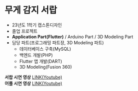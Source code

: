 # 무게 감지 서랍

- 23년도 1학기 캡스톤디자인
- 졸업 프로젝트
- **Application Part(Flutter)** / Arduino Part / 3D Modeling Part
- 담당 파트(프로그래밍 파트장, 3D Modeling 파트)
  - 데이터베이스 구축(MySQL)
  - 백엔드 개발(PHP)
  - Flutter 앱 개발(DART)
  - 3D Modeling(Fusion 360)
 
**서랍 시연 영상** [LINK(Youtube)](https://youtube.com/shorts/OOeIeRBT0z4?feature=share)  
**어플 시연 영상** [LINK(Youtube)](https://youtu.be/9tZNWm3bi00)
